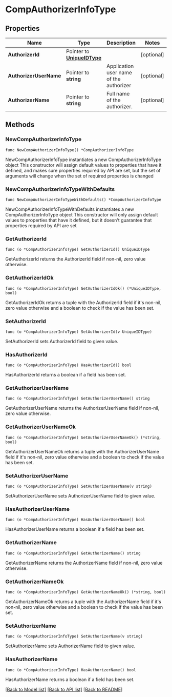 # CompAuthorizerInfoType

## Properties

Name | Type | Description | Notes
------------ | ------------- | ------------- | -------------
**AuthorizerId** | Pointer to [**UniqueIDType**](UniqueIDType.md) |  | [optional] 
**AuthorizerUserName** | Pointer to **string** | Application user name of the authorizer | [optional] 
**AuthorizerName** | Pointer to **string** | Full name of the authorizer. | [optional] 

## Methods

### NewCompAuthorizerInfoType

`func NewCompAuthorizerInfoType() *CompAuthorizerInfoType`

NewCompAuthorizerInfoType instantiates a new CompAuthorizerInfoType object
This constructor will assign default values to properties that have it defined,
and makes sure properties required by API are set, but the set of arguments
will change when the set of required properties is changed

### NewCompAuthorizerInfoTypeWithDefaults

`func NewCompAuthorizerInfoTypeWithDefaults() *CompAuthorizerInfoType`

NewCompAuthorizerInfoTypeWithDefaults instantiates a new CompAuthorizerInfoType object
This constructor will only assign default values to properties that have it defined,
but it doesn't guarantee that properties required by API are set

### GetAuthorizerId

`func (o *CompAuthorizerInfoType) GetAuthorizerId() UniqueIDType`

GetAuthorizerId returns the AuthorizerId field if non-nil, zero value otherwise.

### GetAuthorizerIdOk

`func (o *CompAuthorizerInfoType) GetAuthorizerIdOk() (*UniqueIDType, bool)`

GetAuthorizerIdOk returns a tuple with the AuthorizerId field if it's non-nil, zero value otherwise
and a boolean to check if the value has been set.

### SetAuthorizerId

`func (o *CompAuthorizerInfoType) SetAuthorizerId(v UniqueIDType)`

SetAuthorizerId sets AuthorizerId field to given value.

### HasAuthorizerId

`func (o *CompAuthorizerInfoType) HasAuthorizerId() bool`

HasAuthorizerId returns a boolean if a field has been set.

### GetAuthorizerUserName

`func (o *CompAuthorizerInfoType) GetAuthorizerUserName() string`

GetAuthorizerUserName returns the AuthorizerUserName field if non-nil, zero value otherwise.

### GetAuthorizerUserNameOk

`func (o *CompAuthorizerInfoType) GetAuthorizerUserNameOk() (*string, bool)`

GetAuthorizerUserNameOk returns a tuple with the AuthorizerUserName field if it's non-nil, zero value otherwise
and a boolean to check if the value has been set.

### SetAuthorizerUserName

`func (o *CompAuthorizerInfoType) SetAuthorizerUserName(v string)`

SetAuthorizerUserName sets AuthorizerUserName field to given value.

### HasAuthorizerUserName

`func (o *CompAuthorizerInfoType) HasAuthorizerUserName() bool`

HasAuthorizerUserName returns a boolean if a field has been set.

### GetAuthorizerName

`func (o *CompAuthorizerInfoType) GetAuthorizerName() string`

GetAuthorizerName returns the AuthorizerName field if non-nil, zero value otherwise.

### GetAuthorizerNameOk

`func (o *CompAuthorizerInfoType) GetAuthorizerNameOk() (*string, bool)`

GetAuthorizerNameOk returns a tuple with the AuthorizerName field if it's non-nil, zero value otherwise
and a boolean to check if the value has been set.

### SetAuthorizerName

`func (o *CompAuthorizerInfoType) SetAuthorizerName(v string)`

SetAuthorizerName sets AuthorizerName field to given value.

### HasAuthorizerName

`func (o *CompAuthorizerInfoType) HasAuthorizerName() bool`

HasAuthorizerName returns a boolean if a field has been set.


[[Back to Model list]](../README.md#documentation-for-models) [[Back to API list]](../README.md#documentation-for-api-endpoints) [[Back to README]](../README.md)


